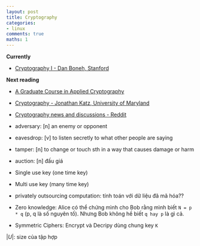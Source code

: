 ```yaml
---
layout: post
title: Cryptography
categories:
- linux
comments: true
maths: 1
---
```

**Currently**
- [Cryptography I - Dan Boneh, Stanford](https://www.coursera.org/learn/crypto)

**Next reading**
- [A Graduate Course in Applied Cryptography](https://toc.cryptobook.us/)
- [Cryptography - Jonathan Katz, University of Maryland](https://www.coursera.org/learn/cryptography)
- [Cryptography news and discussions - Reddit](https://www.reddit.com/r/crypto/wiki/index)

- adversary: [n] an enemy or opponent
- eavesdrop: [v] to listen secretly to what other people are saying
- tamper: [n] to change or touch sth in a way that causes damage or harm
- auction: [n] đấu giá 
- Single use key (one time key)
- Multi use key (many time key)
- privately outsourcing computation: tính toán với dữ liệu đã mã hóa??
- Zero knowledge: Alice có thể chứng mình cho Bob rằng mình biết `N = p * q` (p, q là số nguyên tố). Nhưng Bob không hề biết `q hay p` là gì cả.
- Symmetric Ciphers: Encrypt và Decripy dùng chung key `K`

$\vert U \vert$: size của tập hợp 